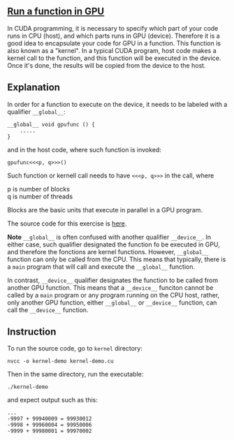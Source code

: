 ## [Run a function in GPU](#intro)
In CUDA programming, it is necessary to specify which part of your code runs in CPU (host), and which parts runs in 
GPU (device). Therefore it is a good idea to encapsulate your code for GPU in a function. This function is also known as a "kernel". In a typical CUDA program, host code makes a kernel call to the function, and this function will be executed in the device. Once it's done, the results will be copied from the device to the host.

## Explanation
In order for a function to execute on the device, it needs to be labeled with a qualifier `__global__`:

```
__global__ void gpufunc () {
    .....
}
```

and in the host code, where such function is invoked:

```
gpufunc<<<p, q>>>()
```
Such function or kernell call needs to have `<<<p, q>>>` in the call, where

p is number of blocks\
q is number of threads

Blocks are the basic units that execute in parallel in a GPU program.

The source code for this exercise is [here](./kernel-demo.cu).

**Note** 
`__global__` is often confused with another qualifier `__device__`. In either case, such qualifier designated the function fo be executed in GPU, and therefore the fonctions are kernel functions. However, `__global__` function can only be called from the CPU. This means that typically, there is a `main` program that will call and execute the `__global__` function. 

In contrast, `__device__` qualifier designates the function to be called from another GPU function. This means that a `__device__` funciton cannot be called by a `main` program or any program running on the CPU host, rather, only another GPU function, either `__global__` or `__device__` function, can call the `__device__` function.
 

## Instruction

To run the source code, go to `kernel` directory:

```
nvcc -o kernel-demo kernel-demo.cu
```

Then in the same directory, run the executable:

```
./kernel-demo
```

and expect output such as this:

```
...
-9997 + 99940009 = 99930012
-9998 + 99960004 = 99950006
-9999 + 99980001 = 99970002
```


